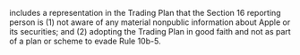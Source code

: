 includes a representation in the Trading Plan that the Section 16 reporting person is (1)
not aware of any material nonpublic information about Apple or its securities; and (2)
adopting the Trading Plan in good faith and not as part of a plan or scheme to evade
Rule 10b-5.